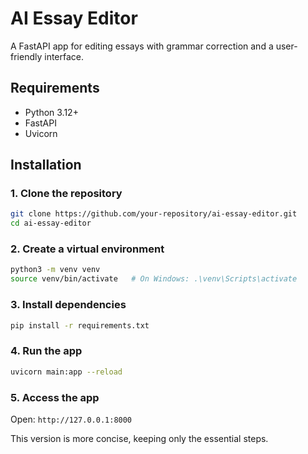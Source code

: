 # AI Essay Editor

A FastAPI app for editing essays with grammar correction and a user-friendly interface.

## Requirements

- Python 3.12+
- FastAPI
- Uvicorn

## Installation

### 1. Clone the repository

```bash
git clone https://github.com/your-repository/ai-essay-editor.git
cd ai-essay-editor
```

### 2. Create a virtual environment

```bash
python3 -m venv venv
source venv/bin/activate   # On Windows: .\venv\Scripts\activate
```

### 3. Install dependencies

```bash
pip install -r requirements.txt
```

### 4. Run the app

```bash
uvicorn main:app --reload
```

### 5. Access the app

Open: `http://127.0.0.1:8000`

This version is more concise, keeping only the essential steps.
